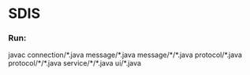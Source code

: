 # SDIS

### Run:

javac connection/\*.java message/\*.java message/\*/\*.java protocol/\*.java protocol/\*/\*.java service/\*/\*.java ui/\*.java
